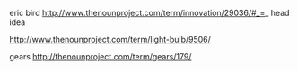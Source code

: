 eric bird
http://www.thenounproject.com/term/innovation/29036/#_=_
head idea

http://www.thenounproject.com/term/light-bulb/9506/

gears
http://thenounproject.com/term/gears/179/
